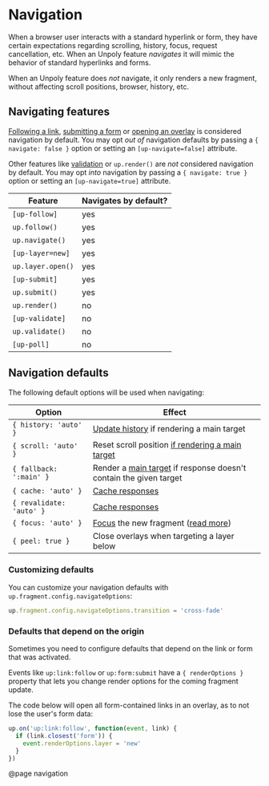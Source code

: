 Navigation
==========

When a browser user interacts with a standard hyperlink or form,
they have certain expectations regarding scrolling, history, focus,
request cancellation, etc. When an Unpoly feature
*navigates* it will mimic the behavior of standard hyperlinks and forms.

When an Unpoly feature does *not* navigate, it only renders a new fragment,
without affecting scroll positions, browser, history, etc.

## Navigating features

[Following a link](/up-follow), [submitting a form](/submitting-forms) or
[opening an overlay](/up.layer.open) is considered navigation by default.
You may opt *out of* navigation defaults by passing a `{ navigate: false }` option
or setting an `[up-navigate=false]` attribute.

Other features like [validation](/up-validate) or `up.render()` are *not*
considered navigation by default. You may opt *into* navigation by passing a
`{ navigate: true }` option or setting an `[up-navigate=true]` attribute.

| Feature           | Navigates by default? |
|-------------------|-----------------------|
| `[up-follow]`     | yes                   |
| `up.follow()`     | yes                   |
| `up.navigate()`   | yes                   |
| `[up-layer=new]`  | yes                   |
| `up.layer.open()` | yes                   |
| `[up-submit]`     | yes                   |
| `up.submit()`     | yes                   |
| `up.render()`     | no                    |
| `[up-validate]`   | no                    |
| `up.validate()`   | no                    |
| `[up-poll]`       | no                    |

## Navigation defaults

The following default options will be used when navigating:

| Option                   | Effect                                                                                    |
|--------------------------|-------------------------------------------------------------------------------------------|
| `{ history: 'auto' }`    | [Update history](/updating-history) if rendering a main target                            |
| `{ scroll: 'auto' }`     | Reset scroll position [if rendering a main target](/up.fragment.config#config.autoScroll) |
| `{ fallback: ':main' }`  | Render a [main target](/up-main) if response doesn't contain the given target             |
| `{ cache: 'auto' }`      | [Cache responses](/caching)                                                               |
| `{ revalidate: 'auto' }` | [Cache responses](/caching)                                                               |
| `{ focus: 'auto' }`      | [Focus](/focus) the new fragment ([read more](/up.fragment.config#config.autoFocus))      |
| `{ peel: true }`         | Close overlays when targeting a layer below                                               |


### Customizing defaults

You can customize your navigation defaults with `up.fragment.config.navigateOptions`:

```js
up.fragment.config.navigateOptions.transition = 'cross-fade'
```

### Defaults that depend on the origin

Sometimes you need to configure defaults that depend on the link or form that was activated.

Events like `up:link:follow` or `up:form:submit` have a `{ renderOptions }` property
that lets you change render options for the coming fragment update.

The code below will open all form-contained links in an overlay, as to not
lose the user's form data:

```js
up.on('up:link:follow', function(event, link) {
  if (link.closest('form')) {
    event.renderOptions.layer = 'new'
  }
})
```

@page navigation

